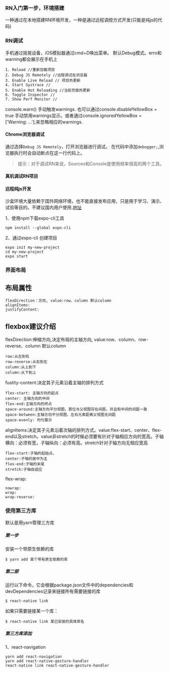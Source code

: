 ### RN入门第一步，环境搭建

一种通过在本地搭建RN环境开发，一种是通过远程调控方式开发(只能是纯js的代码)


### RN调试
手机通过摇晃设备，iOS模拟器通过cmd+D唤出菜单。 默认Debug模式。erro和warning都会展示在手机上

    1. Reload //重新加载项目
    2. Debug JS Remotely //远程调试在浏览器
    3. Enable Live Reload // 项目热更新
    4. Start Systrace //
    5. Enable Hot Reloading //当前页面热更新
    6. Toggle Inspector //
    7. Show Perf Monitor //

console.warn() 手动触发warnings. 也可以通过console.disableYellowBox = true 手动禁用warnings显示。或者通过console.ignoredYellowBox = ['Warning: ...'];来忽略相应的warnings.

#### Chrome浏览器调试

通过选择`Debug JS Remotely`，打开浏览器进行调试。
在代码中添加`debugger;`,浏览器执行时会自动断点在这一行代码上。

> 提示：对于调试RN来说，Sources和Console是使用频率很高的两个工具。

#### 真机调试RN项目



#### 远程纯js开发
沙盒环境大量依赖于国外网络环境，也不能直接发布应用，只是用于学习、演示、试验等目的。不建议国内用户使用.[地址](https://expo.io/learn)

1、使用npm下载expo-cli工具

```
npm install --global expo-cli
```

2、通过expo-cli 创建项目

```
expo init my-new-project
cd my-new-project
expo start
```



### 界面布局

布局属性
-------

    flexDirection：方向, value:row、column 默认column
    alignItems:
    justifyContent:
    


flexbox建议介绍
--------
    
flexDirection:伸缩方向,决定布局的主轴方向, value:row、column、row-reverse、column 默认column

    row:从左到右
    row-reverse:从右到左
    column:从上到下
    column:从下到上
    
fustity-content:决定其子元素沿着主轴的排列方式

    flex-start: 主轴方向的起点
    center: 主轴方向的中间
    flex-end:主轴方向的终点
    space-around:主轴方向平分视图，首位与父视图存在间距，并且和中间的间距一致
    space-between:主轴方向平分视图，左右元素距离父视图无间距
    space-evenly: 均匀展示

alignItems:决定其子元素沿着次轴的排列方式。value:flex-start、center、flex-end以及stretch。value非stretch的时候必须要有针对子轴相应方向的宽高。子轴横向：必须有宽，子轴纵向：必须有高。stretch针对子轴方向无相应宽高

    flex-start:子轴的起始点，
    center:子轴的居中为主
    flex-end:子轴的末尾
    stretch:子轴自适应

    

flex-wrap:

    nowrap:
    wrap:
    wrap-reverse:

    
### 使用第三方库

默认是用yarn管理三方库

##### 第一步

安装一个带原生依赖的库

```
$ yarn add 某个带有原生依赖的库
```

##### 第二部

运行以下命令，它会根据package.json文件中的dependencies和devDependencies记录来链接所有需要链接的库

```
$ react-native link
```

如果只需要链接某一个库：

```
$ react-native link 某已安装的具体库名
```

##### 第三方库添加

1、react-navigation

```
yarn add react-navigation
yarn add react-native-gesture-handler
react-native link react-native-gesture-handler
```

